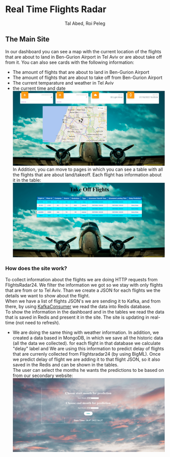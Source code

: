# Real Time Flights Radar
<p align="center">
    Tal Abed, Roi Peleg
</p>

## The Main Site
In our dashboard you can see a map with the current location of the flights that are about to land in Ben-Gurion Airport in Tel Aviv or are about take off from it. You can also see cards with the following information:
- The amount of flights that are about to land in Ben-Gurion Airport
- The amount of flights that are about to take off from Ben-Gurion Airport
- The current temparature and weather in Tel Aviv
- the current time and date
![](Images/dashboard_Image.jpeg)
In Addition, you can move to pages in which you can see a table with all the flights that are about land/takeoff. Each flight has information about it in the table:
![](Images/Table_Image.jpeg)
### How does the site work?
To collect information about the flights we are doing HTTP requests from FlightsRadar24. We filter the information we got so we stay with only flights that are from or to Tel Aviv. Than we create a JSON for each flights we the details we want to show about the flight.<br />
When we have a list of flights JSON's we are sending it to Kafka, and from there, by using [KafkaConsumer](https://github.com/RoiPeleg/TLV-Flights-Predictions/blob/main/Dashboard_Server/Model/kafkaConsumer.js) we read the data into Redis database.<br />
To show the information in the dashboard and in the tables we read the data that is saved in Redis and present it in the site. The site is updating in real-time (not need to refresh). 
- We are doing the same thing with weather information.
In addition, we created a data based in MongoDB, in which we save all the historic data (all the data we collected). for each flight in that database we calculate "delay" label and We are using this information to predict delay of flights that are currenly collected from Flightsradar24 (by using BigML). Once we predict delay of flight we are adding it to that flight JSON, so it also saved in the Redis and can be shown in the tables.<br />
The user can select the months he wants the predictions to be based on from our secondary website:
![](Images/Predict_Image.jpeg)
